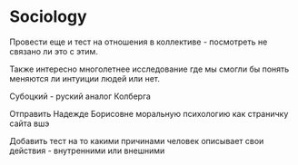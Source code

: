 # Sociology

Провести еще и тест на отношения в коллективе - посмотреть не связано ли это с этим.

Также интересно многолетнее исследование где мы смогли бы понять меняются ли интуиции людей или нет.

Субоцкий - руский аналог Колберга

Отправить Надежде Борисовне моральную психологию как страничку сайта вшэ

Добавить тест на то какими причинами человек описывает свои действия - внутренними или внешними

